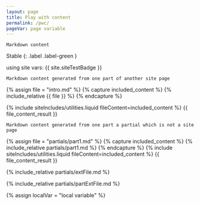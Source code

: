 ```yaml
---
layout: page
title: Play with content
permalink: /pwc/
pageVar: page variable
---
```


```
Markdown content
```

Stable
{: .label .label-green }

<!--- Markdown comment -->
using site vars: {{ site.siteTestBadge }}

```
Markdown content generated from one part of another site page
```
<!--- Include only part from another md file using a "function" from another liquid file-->
{% assign file = "intro.md" %}
{% capture included_content %}
    {% include_relative {{ file }} %}
{% endcapture %}

{% include siteIncludes/utilities.liquid fileContent=included_content %}
{{ file_content_result }}

```
Markdown content generated from one part a partial which is not a site page
```
<!--- Include part from a partial which is not processed as a page and does not appear in the left sidebar -->
{% assign file = "partials/part1.md" %}
{% capture included_content %}
    {% include_relative partials/part1.md %}
{% endcapture %}
{% include siteIncludes/utilities.liquid fileContent=included_content %}
{{ file_content_result }}

<!---
    Include content from a partial which is loaded from an external file (i.e. md file from another public repo+branch)
    
    IMPORTANT!!!
        THIS CONTENT WILL NOT RETURN ANY RESULT IN ALGOLIA OR SITE SEARCH SINCE IS GENERATED ON CLIENT SIDE
        UPDATING ALGOLIA INSTANT SEARCH IS NOT POSSIBLE SINCE WE CANNOT MAKE BACKEND CALLS FROM GITHUB PAGES WITHOUT EXPOSING ALGOLIA WRITE KEY
--->
{% include_relative partials/extFile.md %}

<!--- Include content from a partial which is loaded from an external file (i.e. md file from another public repo+branch) -->
{% include_relative partials/partExtFile.md %}


<!--- Use variables in html elements -->
{% assign localVar = "local variable" %}
<script>
    console.log(`site var:{{ site.siteTestVar }}`);
    console.log(`local var:{{ localVar }}`);
    console.log(`page var:{{  page.pageVar  }}`);
</script>




